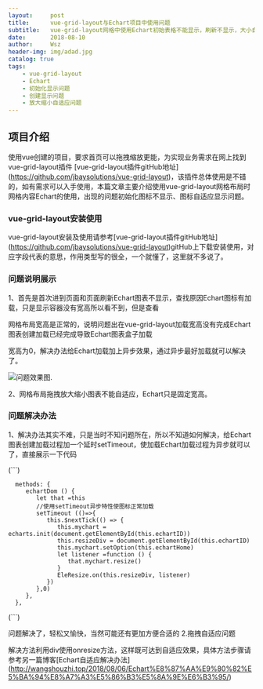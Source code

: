 ```yaml
---
layout:     post
title:      vue-grid-layout与Echart项目中使用问题
subtitle:   vue-grid-layout网格中使用Echart初始表格不能显示，刷新不显示，大小自适应等问题
date:       2018-08-10
author:     Wsz
header-img: img/adad.jpg
catalog: true
tags:
    - vue-grid-layout
    - Echart
    - 初始化显示问题
    - 创建显示问题
    - 放大缩小自适应问题
---
```


## 项目介绍

   使用vue创建的项目，要求首页可以拖拽缩放更能，为实现业务需求在网上找到vue-grid-layout插件 [vue-grid-layout插件gitHub地址] (https://github.com/jbaysolutions/vue-grid-layout)，该插件总体使用是不错的，如有需求可以入手使用，本篇文章主要介绍使用vue-grid-layout网格布局时网格内容Echart的使用，出现的问题初始化图标不显示、图标自适应显示问题。

### vue-grid-layout安装使用

   vue-grid-layout安装及使用请参考[vue-grid-layout插件gitHub地址] (https://github.com/jbaysolutions/vue-grid-layout)gitHub上下载安装使用，对应字段代表的意思，作用类型写的很全，一个就懂了，这里就不多说了。

### 问题说明展示

  1、首先是首次进到页面和页面刷新Echart图表不显示，查找原因Echart图标有加载，只是显示容器没有宽高所以看不到，但是查看

  网格布局宽高是正常的，说明问题出在vue-grid-layout加载宽高没有完成Echart图表创建加载已经完成导致Echart图表盒子加载

  宽高为0，解决办法给Echart加载加上异步效果，通过异步最好加载就可以解决了。

  ![问题效果图](http://wangshouzhi/wangshouzhi.github.io/master/img/vue-grid-layout/vu.png).

  2、网格布局拖拽放大缩小图表不能自适应，Echart只是固定宽高。

### 问题解决办法

  1、解决办法其实不难，只是当时不知问题所在，所以不知道如何解决，给Echart 图表创建加载过程加一个延时setTimeout，使加载Echart加载过程为异步就可以了，直接展示一下代码

  (```)

      methods: {
         echartDom () {
            let that =this
            //使用setTimeout异步特性使图标正常加载
            setTimeout (()=>{
               this.$nextTick(() => {
                  this.mychart = echarts.init(document.getElementById(this.echartID))
                  this.resizeDiv = document.getElementById(this.echartID)
                  this.mychart.setOption(this.echartHome)
                  let listener =function () {
                     that.mychart.resize()
                  }
                  EleResize.on(this.resizeDiv, listener)
               })
            },0)
         },
      },

  (```)

  问题解决了，轻松又愉快，当然可能还有更加方便合适的
  2.拖拽自适应问题

   解决方法利用div使用onresize方法，这样既可达到自适应效果，具体方法步骤请参考另一篇博客[Echart自适应解决办法] (http://wangshouzhi.top/2018/08/06/Echart%E8%87%AA%E9%80%82%E5%BA%94%E8%A7%A3%E5%86%B3%E5%8A%9E%E6%B3%95/)
